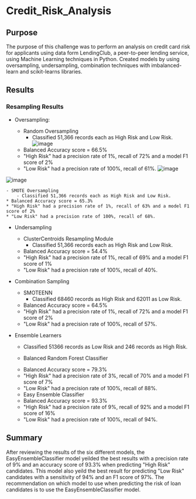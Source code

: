 # Credit_Risk_Analysis

## Purpose
The purpose of this challenge was to perform an analysis on credit card risk for applicants using data form LendingClub, a peer-to-peer lending service, using Machine Learning techniques in Python. Created models by using oversampling, undersampling, combination techniques with imbalanced-learn and scikit-learns libraries. 

## Results
### Resampling Results

* Oversampling: 
    
    - Random Oversampling
        - Classified 51,366 records each as High Risk and Low Risk. 
        ![image](https://user-images.githubusercontent.com/111200771/216797423-bce8d684-1021-4916-930c-3d77919e7c28.png)

 
    * Balanced Accuracy score = 66.5%
    * "High Risk" had a precision rate of 1%, recall of 72% and a model F1 score of 2%
    * "Low Risk" had a precision rate of 100%, recall of 61%.
    ![image](https://user-images.githubusercontent.com/111200771/216797434-42377385-11e5-4101-a9ee-1203da32d2fe.png)

![image](https://user-images.githubusercontent.com/111200771/216797450-3d3a37ac-c27a-44ca-aedb-30c7fa2401cd.png)


    - SMOTE Oversampling
        - Classified 51,366 records each as High Risk and Low Risk. 
    * Balanced Accuracy score = 65.3%
    * "High Risk" had a precision rate of 1%, recall of 63% and a model F1 score of 2%
    * "Low Risk" had a precision rate of 100%, recall of 68%.

* Undersampling

    - ClusterCentroids Resampling Module 
        - Classified 51,366 records each as High Risk and Low Risk. 

    * Balanced Accuracy score = 54.4%
    * "High Risk" had a precision rate of 1%, recall of 69% and a model F1 score of 1%
    * "Low Risk" had a precision rate of 100%, recall of 40%.

* Combination Sampling
    - SMOTEENN
        - Classified 68460 records as High Risk and 62011 as Low Risk. 

    * Balanced Accuracy score = 64.5%
    * "High Risk" had a precision rate of 1%, recall of 72% and a model F1 score of 2%
    * "Low Risk" had a precision rate of 100%, recall of 57%.


* Ensemble Learners
    - Classified 51366 records as Low Risk and 246 records as High Risk. 

    - Balanced Random Forest Classifier

    * Balanced Accuracy score = 79.3%
    * "High Risk" had a precision rate of 3%, recall of 70% and a model F1 score of 7%
    * "Low Risk" had a precision rate of 100%, recall of 88%.

    - Easy Ensemble Classifier

    * Balanced Accuracy score = 93.3%
    * "High Risk" had a precision rate of 9%, recall of 92% and a model F1 score of 16%
    * "Low Risk" had a precision rate of 100%, recall of 94%.

## Summary
After reviewing the results of the six different models, the EasyEnsembleClassifier model yeilded the best results with a precision rate of 9% and an accuracy score of 93.3% when predicting "High Risk" candidates. This model also yeild the best result for predicting "Low Risk" candidates with a sensitivity of 94% and an F1 score of 97%. The recommendation on which model to use when predicting the risk of loan candidates is to use the EasyEnsembleClassifier model. 
